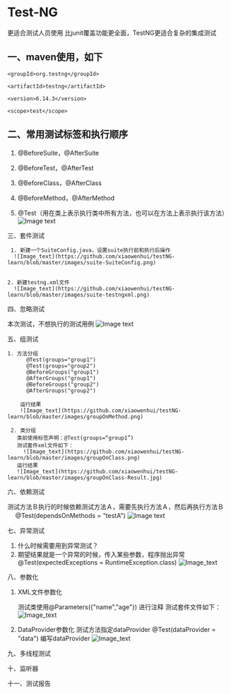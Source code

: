 # Test-NG
更适合测试人员使用
比junit覆盖功能更全面，TestNG更适合复杂的集成测试


一、maven使用，如下
---

<dependency>

    <groupId>org.testng</groupId>

    <artifactId>testng</artifactId>

    <version>6.14.3</version>

    <scope>test</scope>

</dependency>

二、常用测试标签和执行顺序
---

  1.  @BeforeSuite，@AfterSuite 

  2.  @BeforeTest，@AfterTest

  3.  @BeforeClass，@AfterClass

  3.  @BeforeMethod，@AfterMethod

  4.  @Test（用在类上表示执行类中所有方法，也可以在方法上表示执行该方法）
  ![Image text](https://github.com/xiaowenhui/testNG-learn/blob/master/images/testng%E6%89%A7%E8%A1%8C%E9%A1%BA%E5%BA%8F.png)


三、套件测试

     1. 新建一个SuiteConfig.java，设置suite执行前和执行后操作
      ![Image_text](https://github.com/xiaowenhui/testNG-learn/blob/master/images/suite-SuiteConfig.png)
      
    
    2. 新建testng.xml文件
      ![Image_text](https://github.com/xiaowenhui/testNG-learn/blob/master/images/suite-testngxml.png)
     

四、忽略测试

   本次测试，不想执行的测试用例
    ![Image text](https://github.com/xiaowenhui/testNG-learn/blob/master/images/ignore.png)

五、组测试

    1. 方法分组
          @Test(groups="group1")
          @Test(groups="group2")
          @BeforeGroups("group1")
          @AfterGroups("group1")
          @BeforeGroups("group2")
          @AfterGroups("group2")
         
        运行结果
        ![Image_text](https://github.com/xiaowenhui/testNG-learn/blob/master/images/groupOnMethod.png)

     2. 类分组
       类前使用标签声明：@Test(groups=“group1”)
       测试套件xml文件如下：
         ![Image_text](https://github.com/xiaowenhui/testNG-learn/blob/master/images/groupOnClass.png)
       运行结果
       ![Image_text](https://github.com/xiaowenhui/testNG-learn/blob/master/images/groupOnClass-Result.jpg)
   
六、依赖测试

   测试方法Ｂ执行的时候依赖测试方法Ａ，需要先执行方法Ａ，然后再执行方法Ｂ
　  @Test(dependsOnMethods = "testA")
    ![Image text](https://github.com/xiaowenhui/testNG-learn/blob/master/images/dependTest.png)
   
七、异常测试

  1. 什么时候需要用到异常测试？
  2. 期望结果就是一个异常的时候，传入某些参数，程序抛出异常
    @Test(expectedExceptions = RuntimeException.class)
    ![Image_text](https://github.com/xiaowenhui/testNG-learn/blob/master/images/exceprtionTest.png)
    
八、参数化

   1. XML文件参数化

       测试类使用@Parameters({"name","age"}) 进行注释
       测试套件文件如下：
       ![Image_text](https://github.com/xiaowenhui/testNG-learn/blob/master/images/prameter-xml.png)

   2. DataProvider参数化
      测试方法指定dataProvider   @Test(dataProvider = "data")
      编写dataProvider
      ![Image_text](https://github.com/xiaowenhui/testNG-learn/blob/master/images/parameter-dataprovider.png)


九、多线程测试


十、监听器


十一、测试报告




